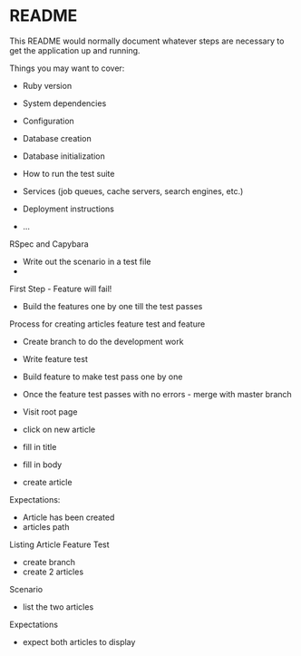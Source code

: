 # README

This README would normally document whatever steps are necessary to get the
application up and running.

Things you may want to cover:

* Ruby version

* System dependencies

* Configuration

* Database creation

* Database initialization

* How to run the test suite

* Services (job queues, cache servers, search engines, etc.)

* Deployment instructions

* ...


RSpec and Capybara

- Write out the scenario in a test file
-

First Step - Feature will fail!

- Build the features one by one till the test passes


Process for creating articles feature test and feature

- Create branch to do the development work
- Write feature test
- Build feature to make test pass one by one
- Once the feature test passes with no errors - merge with master branch

- Visit root page
- click on new article
- fill in title
- fill in body
- create article

Expectations:
- Article has been created
- articles path



Listing Article Feature Test
- create branch
- create 2 articles

Scenario
- list the two articles

Expectations
- expect both articles to display